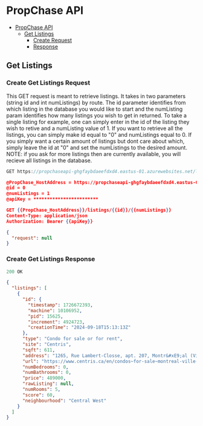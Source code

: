 # PropChase API

- [PropChase API](#propchase-api)
  - [Get Listings](#create-listings)
    - [Create Request](#create-get-listings-request)
    - [Response](#create-get-listings-response)
  

## Get Listings

### Create Get Listings Request
This GET request is meant to retrieve listings. It takes in two parameters (string id and int numListings) by route. The id parameter identifies from which listing in the database you would like to start and the numListing param identifies how many listings you wish to get in returned. To take a single listing for example, one can simply enter in the id of the listing they wish to retive and a numListing value of 1. If you want to retrieve all the listings, you can simply make id equal to "0" and numListings equal to 0. If you simply want a certain amount of listings but dont care about which, simply leave the id at "0" and set the numListings to the desired amount. NOTE: if you ask for more listings then are currently available, you will recieve all listings in the database.

```js
GET https://propchaseapi-ghgfaybdaeefdxd4.eastus-01.azurewebsites.net/listings/id/numListings
```

```json
@PropChase_HostAddress = https://propchaseapi-ghgfaybdaeefdxd4.eastus-01.azurewebsites.net
@id = 0
@numListings = 1
@apiKey = ************************

GET {{PropChase_HostAddress}}/listings/{{id}}/{{numListings}}
Content-Type: application/json
Authorization: Bearer {{apiKey}}

{
  "request": null
}
```

### Create Get Listings Response

```js
200 OK
```

```json
{
  "listings": [
    {
      "id": {
        "timestamp": 1726672393,
        "machine": 10106952,
        "pid": 15625,
        "increment": 4924723,
        "creationTime": "2024-09-18T15:13:13Z"
      },
      "type": "Condo for sale or for rent",
      "site": "Centris",
      "sqft": 611,
      "address": "1265, Rue Lambert-Closse, apt. 207, Montr&#xE9;al (Ville-Marie), Neighbourhood Central West",
      "url": "https://www.centris.ca/en/condos~for-sale~montreal-ville-marie/14086887?view=Summary",
      "numBedrooms": 0,
      "numBathrooms": 0,
      "price": 489000,
      "rawListing": null,
      "numRooms": 5,
      "score": 60,
      "neighbourhood": "Central West"
    }
  ]
}
```
